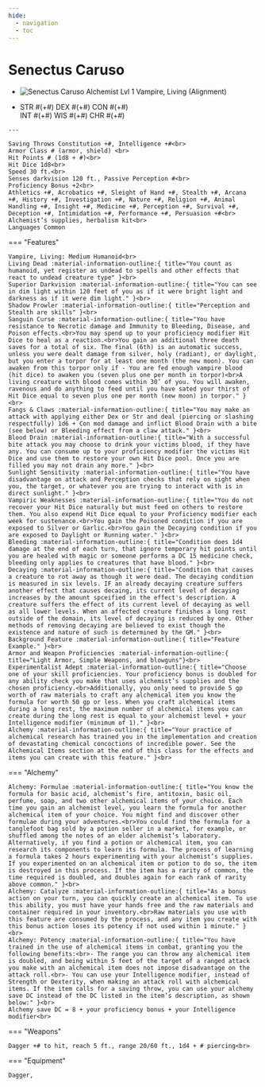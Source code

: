 ```yaml
---
hide:
  - navigation
  - toc
---
```


# Senectus Caruso

<div class="grid cards" markdown>
  
-   
    <img src="https://half-guinea-press.github.io/Nocturnal_Campaign/images/Senectus_Caruso.jpg" alt="Senectus Caruso">
    Alchemist Lvl 1 Vampire, Living (Alignment)

-    STR #(+#) DEX #(+#) CON #(+#)<br>INT #(+#) WIS #(+#) CHR #(+#)

    ---
    
    Saving Throws Constitution +#, Intelligence +#<br>
    Armor Class # (armor, shield) <br>
    Hit Points # (1d8 + #)<br>
    Hit Dice 1d8<br>
    Speed 30 ft.<br>
    Senses darkvision 120 ft., Passive Perception #<br>
    Proficiency Bonus +2<br>
    Athletics +#, Acrobatics +#, Sleight of Hand +#, Stealth +#, Arcana +#, History +#, Investigation +#, Nature +#, Religion +#, Animal Handling +#, Insight +#, Medicine +#, Perception +#, Survival +#, Deception +#, Intimidation +#, Performance +#, Persuasion +#<br>
    Alchemist’s supplies, herbalism kit<br>
    Languages Common

=== "Features"

    Vampire, Living: Medium Humanoid<br>
    Living Dead :material-information-outline:{ title="You count as humanoid, yet register as undead to spells and other effects that react to undead creature type" }<br>
    Superior Darkvision :material-information-outline:{ title="You can see in dim light within 120 feet of you as if it were bright light and darkness as if it were dim light." }<br>
    Shadow Prowler :material-information-outline:{ title="Perception and Stealth are skills" }<br>
    Sanguin Curse :material-information-outline:{ title="You have resistance to Necrotic damage and Immunity to Bleeding, Disease, and Poison effects.<br>You may spend up to your proficiency modifier Hit Dice to heal as a reaction.<br>You gain an additional three death saves for a total of six. The final (6th) is an automatic success, unless you were dealt damage from silver, holy (radiant), or daylight, but you enter a torpor for at least one month (the new moon). You can awaken from this torpor only if - You are fed enough vampire blood (hit dice) to awaken you (seven plus one per month in torpor)<br>A living creature with blood comes within 30’ of you. You will awaken, ravenous and do anything to feed until you have sated your thirst of Hit Dice equal to seven plus one per month (new moon) in torpor." }<br>
    Fangs & Claws :material-information-outline:{ title="You may make an attack with applying either Dex or Str and deal (piercing or slashing respectfully) 1d6 + Con mod damage and inflict Blood Drain with a bite (see below) or Bleeding effect from a claw attack." }<br>
    Blood Drain :material-information-outline:{ title="With a successful bite attack you may choose to drink your victims blood, if they have any. You can consume up to your proficiency modifier the victims Hit Dice and use them to restore your own Hit Dice pool. Once you are filled you may not drain any more." }<br>
    Sunlight Sensitivity :material-information-outline:{ title="You have disadvantage on attack and Perception checks that rely on sight when you, the target, or whatever you are trying to interact with is in direct sunlight." }<br>
    Vampiric Weaknesses :material-information-outline:{ title="You do not recover your Hit Dice naturally but must feed on others to restore them. You also expend Hit Dice equal to your Proficiency modifier each week for sustenance.<br>You gain the Poisoned condition if you are exposed to Silver or Garlic.<br>You gain the Decaying condition if you are exposed to Daylight or Running water." }<br>
    Bleeding :material-information-outline:{ title="Condition does 1d4 damage at the end of each turn, that ignore temporary hit points until you are healed with magic or someone performs a DC 15 medicine check, bleeding only applies to creatures that have blood." }<br>
    Decaying :material-information-outline:{ title="Condition that causes a creature to rot away as though it were dead. The decaying condition is measured in six levels. IF an already decaying creature suffers another effect that causes decaing, its current level of decaying increases by the amount spceified in the effect's description. A creature suffers the effect of its current level of decaying as well as all lower levels. When an affected creature finishes a long rest outside of the domain, its level of decaying is reduced by one. Other methods of removing decaying are believed to exist though the existence and nature of such is determined by the GM." }<br>
    Background Feature :material-information-outline:{ title="Feature Example." }<br>
    Armor and Weapon Proficiencies :material-information-outline:{ title="Light Armor, Simple Weapons, and blowguns"}<br>
    Experimentalist Adept :material-information-outline:{ title="Choose one of your skill proficiencies. Your proficiency bonus is doubled for any ability check you make that uses alchemist’s supplies and the chosen proficiency.<br>Additionally, you only need to provide 5 gp worth of raw materials to craft any alchemical item you know the formula for worth 50 gp or less. When you craft alchemical items during a long rest, the maximum number of alchemical items you can create during the long rest is equal to your alchemist level + your Intelligence modifier (minimum of 1)." }<br>
    Alchemy :material-information-outline:{ title="Your practice of alchemical research has trained you in the implementation and creation of devastating chemical concoctions of incredible power. See the Alchemical Items section at the end of this class for the effects and items you can create with this feature." }<br>

=== "Alchemy"
    
    Alchemy: Formulae :material-information-outline:{ title="You know the formula for basic acid, alchemist’s fire, antitoxin, basic oil, perfume, soap, and two other alchemical items of your choice. Each time you gain an alchemist level, you learn the formula for another alchemical item of your choice. You might find and discover other formulae during your adventures.<br>You could find the formula for a tanglefoot bag sold by a potion seller in a market, for example, or shuffled among the notes of an elder alchemist’s laboratory. Alternatively, if you find a potion or alchemical item, you can research its components to learn its formula. The process of learning a formula takes 2 hours experimenting with your alchemist’s supplies. If you experimented on an alchemical item or potion to do so, the item is destroyed in this process. If the item has a rarity of common, the time required is doubled, and doubles again for each rank of rarity above common." }<br>
    Alchemy: Catalyze :material-information-outline:{ title="As a bonus action on your turn, you can quickly create an alchemical item. To use this ability, you must have your hands free and the raw materials and container required in your inventory.<br>Raw materials you use with this feature are consumed by the process, and any item you create with this bonus action loses its potency if not used within 1 minute." }<br>
    Alchemy: Potency :material-information-outline:{ title="You have trained in the use of alchemical items in combat, granting you the following benefits:<br>- The range you can throw any alchemical item is doubled, and being within 5 feet of the target of a ranged attack you make with an alchemical item does not impose disadvantage on the attack roll.<br>- You can use your Intelligence modifier, instead of Strength or Dexterity, when making an attack roll with alchemical items. If the item calls for a saving throw, you can use your alchemy save DC instead of the DC listed in the item’s description, as shown below:" }<br>
    Alchemy save DC = 8 + your proficiency bonus + your Intelligence modifier<br>

=== "Weapons"   
  

    Dagger +# to hit, reach 5 ft., range 20/60 ft., 1d4 + # piercing<br>

=== "Equipment"

    Dagger, 

</div>
